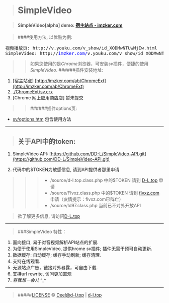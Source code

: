 ># SimpleVideo

>#### SimpleVideo[alpha] demo: [宿主站点 - imzker.com](http://www.imzker.com)

>####使用方法, 以优酷为例:
<pre>
视频播放页: http://v.youku.com/v_show/id_XODMwNTUwMjIw.html
SimpleVideo: http://<font color="blue">imzker.com/</font>v.youku.com/v_show/id_XODMwNTUwMjIw.html
</pre>
>> 如果您使用的是*Chrome*浏览器，可安装*sv*插件，便捷的使用*SimpleVideo*.
>> ######插件安装地址: 
1. [宿主站点] [http://imzker.com/ab/ChromeExt](http://imzker.com/ab/ChromeExt)
2. [./ChromeExt/sv.crx](./ChromeExt/sv.crx)
3. [Chrome 网上应用商店店] 暂未提交

>> ######插件options页:

>>>
* [sv/options.htm](http://d-l.top/documents/simplevideo_ChromeExtenstion-dev/options.htm) 包含使用方法


--------------------------------------------------------

>## 关于API中的token:
>>
1. SimpleVideo API: [https://github.com/DD-L/SimpleVideo-API.git](https://github.com/DD-L/SimpleVideo-API.git)

>>
2. 代码中的$TOKEN为敏感信息, 请到API提供者那里申请

>>>* /source/d-l.top.class.php 中的$TOKEN 请到 [D-L.top](http://d-l.top) 申请
>>>* /source/Flvxz.class.php 中的$TOKEN 请到 [flvxz.com](http://www.flvxz.com) 申请（友情提示：flvxz.com已阵亡）
>>>* /source/Id97.class.php 当前已不对外开放API

> 欲了解更多信息, 请访问[D-L.top](http://d-l.top)

-------------------------------------------------------

> ###SimpleVideo 特性：
>> 
1. 面向接口, 易于对音视频解析API站点的扩展.
2. 为便于使用SimpleVideo, 提供hrome *sv*插件; 插件无需干预可自动更新.
3. 数据缓存: 自动缓存; 缓存手动刷新; 缓存清理.
4. 支持在线观看.
5. 无源站点广告，链接对外暴露，可自由下载.
6. 支持url rewrite, 访问更加直观
7. *容我想一会儿* ^_^

---------------------------------------------------------

> #####[LICENSE](./LICENSE)
&copy; Deel@d-l.top | [d-l.top](http://d-l.top)
